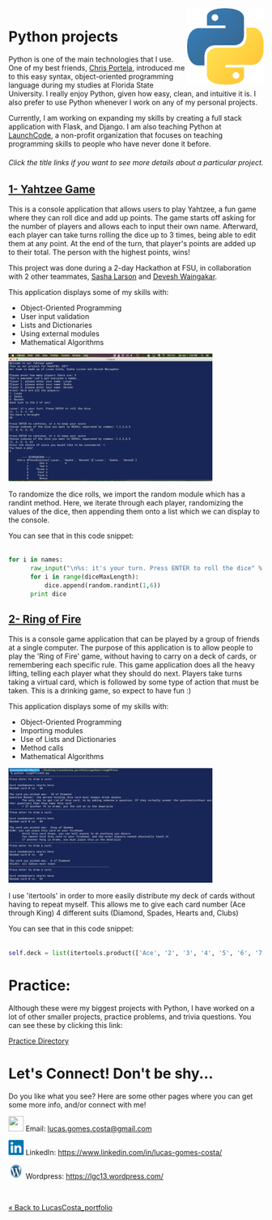 <!-- Technology logo picture and title -->
<img src="img/python_logo.png" width= 30% length= 30% align="right">
<h1>Python projects</h1>

<!-- Technology welcome message -->
Python is one of the main technologies that I use. One of my best friends, [Chris Portela](https://chrisportela.com/), introduced me to this easy syntax, object-oriented programming language during my studies at Florida State University. I really enjoy Python, given how easy, clean, and intuitive it is. I also prefer to use Python whenever I work on any of my personal projects.

Currently, I am working on expanding my skills by creating a full stack application with Flask, and Django. I am also teaching Python at [LaunchCode](https://www.launchcode.org/), a non-profit organization that focuses on teaching programming skills to people who have never done it before.

<h6>Click the title links if you want to see more details about a particular project.</h6>

<!-- Project section -->
<h2><a href="https://github.com/lgc13/LucasCosta_portfolio/tree/master/python/YahtzeeGame_project">1- Yahtzee Game</a></h2>

<!-- Project BIO -->
This is a console application that allows users to play Yahtzee, a fun game where they can roll dice and add up points. The game starts off asking for the number of players and allows each to input their own name. Afterward, each player can take turns rolling the dice up to 3 times, being able to edit them at any point. At the end of the turn, that player's points are added up to their total. The person with the highest points, wins!

This project was done during a 2-day Hackathon at FSU, in collaboration with 2 other teammates, [Sasha Larson](https://github.com/sjlarson92) and [Devesh Waingakar](https://github.com/devesh15951).

This application displays some of my skills with:

- Object-Oriented Programming
- User input validation
- Lists and Dictionaries
- Using external modules
- Mathematical Algorithms

<!-- Screenshots -->
<img src="YahtzeeGame_project/img/yahtzee_screen_shot.png" width= 80% length= 80%>

<!-- Code explanation -->
To randomize the dice rolls, we import the random module which has a randint method. Here, we iterate through each player, randomizing the values of the dice, then appending them onto a list which we can display to the console.

<!-- Code snippet -->
You can see that in this code snippet:

```python

for i in names:
      raw_input("\n%s: it's your turn. Press ENTER to roll the dice" % i)
      for i in range(diceMaxLength):
          dice.append(random.randint(1,6))
      print dice

```

<!-- ......................E N D  O F  P R O J E C T........................ -->

<!-- Project section -->
<h2><a href="https://github.com/lgc13/LucasCosta_portfolio/tree/master/python/RingOfFire_project">2- Ring of Fire</a></h2>

<!-- Project BIO -->
This is a console game application that can be played by a group of friends at a single computer. The purpose of this application is to allow people to play the 'Ring of Fire' game, without having to carry on a deck of cards, or remembering each specific rule. This game application does all the heavy lifting, telling each player what they should do next. Players take turns taking a virtual card, which is followed by some type of action that must be taken. This is a drinking game, so expect to have fun :)

This application displays some of my skills with:

- Object-Oriented Programming
- Importing modules
- Use of Lists and Dictionaries
- Method calls
- Mathematical Algorithms

<!-- Screenshots -->
<img src="RingOfFire_project/img/pic1.png" width= 80% length= 80%>

<!-- Code explanation -->
I use 'itertools' in order to more easily distribute my deck of cards without having to repeat myself. This allows me to give each card number (Ace through King) 4 different suits (Diamond, Spades, Hearts and, Clubs)

<!-- Code snippet -->
You can see that in this code snippet:

```python

self.deck = list(itertools.product(['Ace', '2', '3', '4', '5', '6', '7', '8', '9', '10', 'Jack', 'Queen', 'King'],['Diamond','Spades','Hearts','Club']))

```

<!-- ......................E N D  O F  P R O J E C T........................ -->

<!-- Practice section -->
# Practice:

Although these were my biggest projects with Python, I have worked on a lot of other smaller projects, practice problems, and trivia questions. You can see these by clicking this link:

[Practice Directory](https://github.com/lgc13/LucasCosta_portfolio/tree/master/python/practice)

<!-- Contact info -->
# Let's Connect! Don't be shy...

Do you like what you see? Here are some other pages where you can get some more info, and/or connect with me!

<a href="mailto:lucas.gomes.costa@gmail.com"><img src="/img/gmail_favicon.png" height="30px" width="30px"></a> Email: lucas.gomes.costa@gmail.com

<a href="https://www.linkedin.com/in/lucas-gomes-costa/"> <img src="/img/linkedin_favicon.png" height="30px" width="30px"></a> LinkedIn: <a href="https://www.linkedin.com/in/lucas-gomes-costa/">  https://www.linkedin.com/in/lucas-gomes-costa/ </a>

<a href="https://lgc13.wordpress.com/"><img src="/img/wordpress_favicon.png" height="30px" width="30px"></a> Wordpress: <a href="https://lgc13.wordpress.com/">  https://lgc13.wordpress.com/ </a>

<!-- Adding a blank line -->
<br>

<!-- Back to LucasCosta_portfolio folder  -->
<a href="https://github.com/lgc13/LucasCosta_portfolio/tree/master/" class="previous">&laquo; Back to LucasCosta_portfolio</a>
